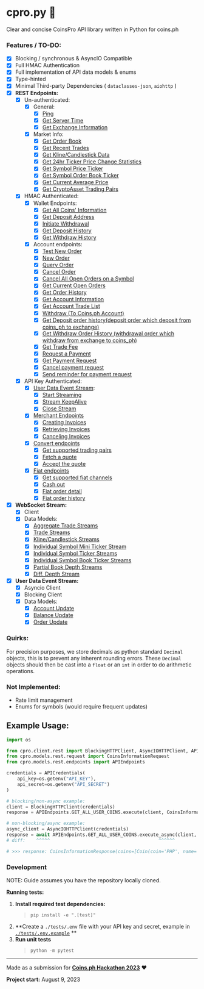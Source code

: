 # cpro.py 🐍

Clear and concise CoinsPro API library written in Python for coins.ph

### Features / TO-DO:

- [X] Blocking / synchronous & AsyncIO Compatible
- [X] Full HMAC Authentication
- [X] Full implementation of API data models & enums
- [X] Type-hinted
- [X] Minimal Third-party Dependencies ( `dataclasses-json`, `aiohttp` )
- [X] **REST Endpoints:**
    - [X] Un-authenticated:
        - [X] General:
            - [X] [Ping](https://coins-docs.github.io/rest-api/#test-connectivity)
            - [X] [Get Server Time](https://coins-docs.github.io/rest-api/#check-server-time)
            - [X] [Get Exchange Information](https://coins-docs.github.io/rest-api/#exchange-information)
        - [X] Market Info:
            - [X] [Get Order Book](https://coins-docs.github.io/rest-api/#order-book)
            - [X] [Get Recent Trades](https://coins-docs.github.io/rest-api/#recent-trades-list)
            - [X] [Get Kline/Candlestick Data](https://coins-docs.github.io/rest-api/#klinecandlestick-data)
            - [X] [Get 24hr Ticker Price Change Statistics](https://coins-docs.github.io/rest-api/#24hr-ticker-price-change-statistics)
            - [X] [Get Symbol Price Ticker](https://coins-docs.github.io/rest-api/#symbol-order-book-ticker)
            - [X] [Get Symbol Order Book Ticker](https://coins-docs.github.io/rest-api/#symbol-order-book-ticker)
            - [X] [Get Current Average Price](https://coins-docs.github.io/rest-api/#current-average-price)
            - [X] [Get CryptoAsset Trading Pairs](https://coins-docs.github.io/rest-api/#cryptoasset-trading-pairs)
    - [X] HMAC Authenticated:
        - [X] Wallet Endpoints:
            - [X] [Get All Coins' Information](https://coins-docs.github.io/rest-api/#all-coins-information-user_data)
            - [X] [Get Deposit Address](https://coins-docs.github.io/rest-api/#deposit-address-user_data)
            - [X] [Initiate Withdrawal](https://coins-docs.github.io/rest-api/#withdrawuser_data)
            - [X] [Get Deposit History](https://coins-docs.github.io/rest-api/#deposit-history-user_data)
            - [X] [Get Withdraw History](https://coins-docs.github.io/rest-api/#withdraw-history-user_data)
        - [X] Account endpoints:
            - [X] [Test New Order](https://coins-docs.github.io/rest-api/#test-new-order-trade)
            - [X] [New Order](https://coins-docs.github.io/rest-api/#new-order--trade)
            - [X] [Query Order](https://coins-docs.github.io/rest-api/#query-order-user_data)
            - [X] [Cancel Order](https://coins-docs.github.io/rest-api/#cancel-order-trade)
            - [X] [Cancel All Open Orders on a Symbol](https://coins-docs.github.io/rest-api/#cancel-all-open-orders-on-a-symbol-trade)
            - [X] [Get Current Open Orders](https://coins-docs.github.io/rest-api/#current-open-orders-user_data)
            - [X] [Get Order History](https://coins-docs.github.io/rest-api/#history-orders-user_data)
            - [X] [Get Account Information](https://coins-docs.github.io/rest-api/#account-information-user_data)
            - [X] [Get Account Trade List](https://coins-docs.github.io/rest-api/#account-trade-list-user_data)
            - [X] [Withdraw (To Coins.ph Account)](https://coins-docs.github.io/rest-api/#withdraw-to-coins_ph-account-user_data)
            - [X] [Get Deposit order history(deposit order which deposit from coins_ph to exchange)](https://coins-docs.github.io/rest-api/#deposit-order-historydeposit-order-which-deposit-from-coins_ph-to-exchange-user_data)
            - [X] [Get Withdraw Order History (withdrawal order which withdraw from exchange to coins_ph)](https://coins-docs.github.io/rest-api/#withdraw-order-history-withdrawal-order-which-withdraw-from-exchange-to-coins_ph-user_data)
            - [X] [Get Trade Fee](https://coins-docs.github.io/rest-api/#trade-fee-user_data)
            - [X] [Request a Payment](https://coins-docs.github.io/rest-api/#payment-request-user_data)
            - [X] [Get Payment Request](https://coins-docs.github.io/rest-api/#get-payment-request)
            - [X] [Cancel payment request](https://coins-docs.github.io/rest-api/#cancel-payment-request)
            - [X] [Send reminder for payment request](https://coins-docs.github.io/rest-api/#send-reminder-for-payment-request)
    - [X] API Key Authenticated:
        - [X] [User Data Event Stream](https://coins-docs.github.io/user-data-stream/):
            - [X] [Start Streaming](https://coins-docs.github.io/rest-api/#start-user-data-stream-user_stream)
            - [X] [Stream KeepAlive](https://coins-docs.github.io/rest-api/#keepalive-user-data-stream-user_stream)
            - [X] [Close Stream](https://coins-docs.github.io/rest-api/#close-user-data-stream-user_stream)
        - [X] [Merchant Endpoints](https://coins-docs.github.io/rest-api/#merchant-endpoints)
          - [X] [Creating Invoices](https://coins-docs.github.io/rest-api/#creating-invoices)
          - [X] [Retrieving Invoices](https://coins-docs.github.io/rest-api/#retrieving-invoices)
          - [X] [Canceling Invoices](https://coins-docs.github.io/rest-api/#canceling-invoices)
        - [X] [Convert endpoints](https://coins-docs.github.io/rest-api/#convert-endpoints)
          - [X] [Get supported trading pairs](https://coins-docs.github.io/rest-api/#get-supported-trading-pairs)
          - [X] [Fetch a quote](https://coins-docs.github.io/rest-api/#fetch-a-quote)
          - [X] [Accept the quote](https://coins-docs.github.io/rest-api/#accept-the-quote)
        - [X] [Fiat endpoints](https://coins-docs.github.io/rest-api/#fiat-endpoints)
          - [X] [Get supported fiat channels](https://coins-docs.github.io/rest-api/#get-supported-fiat-channels)
          - [X] [Cash out](https://coins-docs.github.io/rest-api/#cash-out)
          - [X] [Fiat order detail](https://coins-docs.github.io/rest-api/#fiat-order-detail)
          - [X] [Fiat order history](https://coins-docs.github.io/rest-api/#fiat-order-history)
- [X] **WebSocket Stream:**
    - [X] Client
    - [X] Data Models:
      - [X] [Aggregate Trade Streams](https://coins-docs.github.io/web-socket-streams/#aggregate-trade-streams)
      - [X] [Trade Streams](https://coins-docs.github.io/web-socket-streams/#trade-streams)
      - [X] [Kline/Candlestick Streams](https://coins-docs.github.io/web-socket-streams/#klinecandlestick-streams)
      - [X] [Individual Symbol Mini Ticker Stream](https://coins-docs.github.io/web-socket-streams/#individual-symbol-mini-ticker-stream)
      - [X] [Individual Symbol Ticker Streams](https://coins-docs.github.io/web-socket-streams/#individual-symbol-ticker-streams)
      - [X] [Individual Symbol Book Ticker Streams](https://coins-docs.github.io/web-socket-streams/#individual-symbol-book-ticker-streams)
      - [X] [Partial Book Depth Streams](https://coins-docs.github.io/web-socket-streams/#partial-book-depth-streams)
      - [X] [Diff. Depth Stream](https://coins-docs.github.io/web-socket-streams/#diff-depth-stream)
- [X] **User Data Event Stream:**
    - [X] Asyncio Client
    - [X] Blocking Client
    - [X] Data Models:
      - [X] [Account Update](https://coins-docs.github.io/user-data-stream/#account-update)
      - [X] [Balance Update](https://coins-docs.github.io/user-data-stream/#balance-update)
      - [X] [Order Update](https://coins-docs.github.io/user-data-stream/#order-update)

### Quirks:

For precision purposes, we store decimals as python standard `Decimal` objects, this is to prevent any inherent
rounding errors. These `Decimal` objects should then be cast into a `float` or an `int` in order to do arithmetic 
operations.

### Not Implemented:

- Rate limit management
- Enums for symbols (would require frequent updates)

## Example Usage:

```py
import os

from cpro.client.rest import BlockingHTTPClient, AsyncIOHTTPClient, APICredentials
from cpro.models.rest.request import CoinsInformationRequest
from cpro.models.rest.endpoints import APIEndpoints

credentials = APICredentials(
    api_key=os.getenv("API_KEY"),
    api_secret=os.getenv("API_SECRET")
)

# blocking/non-async example:
client = BlockingHTTPClient(credentials)
response = APIEndpoints.GET_ALL_USER_COINS.execute(client, CoinsInformationRequest())

# non-blocking/async example:
async_client = AsyncIOHTTPClient(credentials)
response = await APIEndpoints.GET_ALL_USER_COINS.execute_async(client, CoinsInformationRequest())
# diff:    ^^^^^                                        ^^^^^^

# >>> response: CoinsInformationResponse(coins=[Coin(coin='PHP', name='PHP', ... )])
```

### Development

NOTE: Guide assumes you have the repository locally cloned.

**Running tests:**

1. **Install required test dependencies:**
   > `pip install -e ".[test]"`
2. **Create a `./tests/.env` file with your API key and secret, example in [`./tests/.env.example`](/tests/.env.example)
   **
3. **Run unit tests**
   > `python -m pytest`

---

Made as a submission for **[Coins.ph Hackathon 2023](https://coins.ph/blog/join-the-coins-ph-hackathon/)** ❤️

**Project start:** August 9, 2023